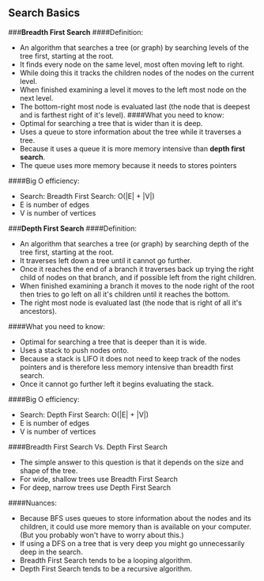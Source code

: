 ## Search Basics

###**Breadth First Search**
####Definition:
- An algorithm that searches a tree (or graph) by searching levels of the tree first, starting at the root.
- It finds every node on the same level, most often moving left to right.
- While doing this it tracks the children nodes of the nodes on the current level.
- When finished examining a level it moves to the left most node on the next level.
- The bottom-right most node is evaluated last (the node that is deepest and is farthest right of it's level).
####What you need to know:
- Optimal for searching a tree that is wider than it is deep.
- Uses a queue to store information about the tree while it traverses a tree.
- Because it uses a queue it is more memory intensive than **depth first search**.
- The queue uses more memory because it needs to stores pointers

####Big O efficiency:
- Search: Breadth First Search: O(|E| + |V|)
- E is number of edges
- V is number of vertices

###**Depth First Search**
####Definition:
- An algorithm that searches a tree (or graph) by searching depth of the tree first, starting at the root.
- It traverses left down a tree until it cannot go further.
- Once it reaches the end of a branch it traverses back up trying the right child of nodes on that branch, and if possible left from the right children.
- When finished examining a branch it moves to the node right of the root then tries to go left on all it's children until it reaches the bottom.
- The right most node is evaluated last (the node that is right of all it's ancestors).

####What you need to know:
- Optimal for searching a tree that is deeper than it is wide.
- Uses a stack to push nodes onto.
- Because a stack is LIFO it does not need to keep track of the nodes pointers and is therefore less memory intensive than breadth first search.
- Once it cannot go further left it begins evaluating the stack.

####Big O efficiency:
- Search: Depth First Search: O(|E| + |V|)
- E is number of edges
- V is number of vertices

####Breadth First Search Vs. Depth First Search
- The simple answer to this question is that it depends on the size and shape of the tree.
- For wide, shallow trees use Breadth First Search
- For deep, narrow trees use Depth First Search

####Nuances:
- Because BFS uses queues to store information about the nodes and its children, it could use more memory than is available on your computer.  (But you probably won't have to worry about this.)
- If using a DFS on a tree that is very deep you might go unnecessarily deep in the search.
- Breadth First Search tends to be a looping algorithm.
- Depth First Search tends to be a recursive algorithm.
